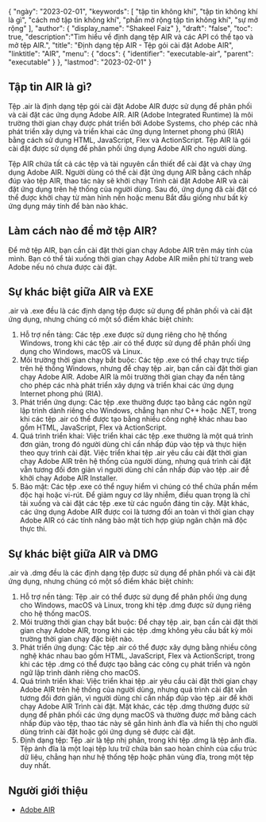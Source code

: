 {
"ngày": "2023-02-01",
  "keywords": [
"tập tin không khí",
"tập tin không khí là gì",
"cách mở tập tin không khí",
"phần mở rộng tập tin không khí",
"sự mở rộng"
],
  "author": {
"display_name": "Shakeel Faiz"
},
"draft": "false",
"toc": true,
  "description":"Tìm hiểu về định dạng tệp AIR và các API có thể tạo và mở tệp AIR.",
"title": "Định dạng tệp AIR - Tệp gói cài đặt Adobe AIR",
  "linktitle": "AIR",
  "menu": {
    "docs": {
      "identifier": "executable-air",
      "parent": "executable"
}
},
"lastmod": "2023-02-01"
}

## Tập tin AIR là gì?

Tệp .air là định dạng tệp gói cài đặt Adobe AIR được sử dụng để phân phối và cài đặt các ứng dụng Adobe AIR. AIR (Adobe Integrated Runtime) là môi trường thời gian chạy được phát triển bởi Adobe Systems, cho phép các nhà phát triển xây dựng và triển khai các ứng dụng Internet phong phú (RIA) bằng cách sử dụng HTML, JavaScript, Flex và ActionScript. Tệp AIR là gói cài đặt được sử dụng để phân phối ứng dụng Adobe AIR cho người dùng.

Tệp AIR chứa tất cả các tệp và tài nguyên cần thiết để cài đặt và chạy ứng dụng Adobe AIR. Người dùng có thể cài đặt ứng dụng AIR bằng cách nhấp đúp vào tệp AIR, thao tác này sẽ khởi chạy Trình cài đặt Adobe AIR và cài đặt ứng dụng trên hệ thống của người dùng. Sau đó, ứng dụng đã cài đặt có thể được khởi chạy từ màn hình nền hoặc menu Bắt đầu giống như bất kỳ ứng dụng máy tính để bàn nào khác.

## Làm cách nào để mở tệp AIR?

Để mở tệp AIR, bạn cần cài đặt thời gian chạy Adobe AIR trên máy tính của mình. Bạn có thể tải xuống thời gian chạy Adobe AIR miễn phí từ trang web Adobe nếu nó chưa được cài đặt.

## Sự khác biệt giữa AIR và EXE

.air và .exe đều là các định dạng tệp được sử dụng để phân phối và cài đặt ứng dụng, nhưng chúng có một số điểm khác biệt chính:

1. Hỗ trợ nền tảng: Các tệp .exe được sử dụng riêng cho hệ thống Windows, trong khi các tệp .air có thể được sử dụng để phân phối ứng dụng cho Windows, macOS và Linux.
2. Môi trường thời gian chạy bắt buộc: Các tệp .exe có thể chạy trực tiếp trên hệ thống Windows, nhưng để chạy tệp .air, bạn cần cài đặt thời gian chạy Adobe AIR. Adobe AIR là môi trường thời gian chạy đa nền tảng cho phép các nhà phát triển xây dựng và triển khai các ứng dụng Internet phong phú (RIA).
3. Phát triển ứng dụng: Các tệp .exe thường được tạo bằng các ngôn ngữ lập trình dành riêng cho Windows, chẳng hạn như C++ hoặc .NET, trong khi các tệp .air có thể được tạo bằng nhiều công nghệ khác nhau bao gồm HTML, JavaScript, Flex và ActionScript.
4. Quá trình triển khai: Việc triển khai các tệp .exe thường là một quá trình đơn giản, trong đó người dùng chỉ cần nhấp đúp vào tệp và thực hiện theo quy trình cài đặt. Việc triển khai tệp .air yêu cầu cài đặt thời gian chạy Adobe AIR trên hệ thống của người dùng, nhưng quá trình cài đặt vẫn tương đối đơn giản vì người dùng chỉ cần nhấp đúp vào tệp .air để khởi chạy Adobe AIR Installer.
5. Bảo mật: Các tệp .exe có thể nguy hiểm vì chúng có thể chứa phần mềm độc hại hoặc vi-rút. Để giảm nguy cơ lây nhiễm, điều quan trọng là chỉ tải xuống và cài đặt các tệp .exe từ các nguồn đáng tin cậy. Mặt khác, các ứng dụng Adobe AIR được coi là tương đối an toàn vì thời gian chạy Adobe AIR có các tính năng bảo mật tích hợp giúp ngăn chặn mã độc thực thi.

## Sự khác biệt giữa AIR và DMG

.air và .dmg đều là các định dạng tệp được sử dụng để phân phối và cài đặt ứng dụng, nhưng chúng có một số điểm khác biệt chính:

1. Hỗ trợ nền tảng: Tệp .air có thể được sử dụng để phân phối ứng dụng cho Windows, macOS và Linux, trong khi tệp .dmg được sử dụng riêng cho hệ thống macOS.
2. Môi trường thời gian chạy bắt buộc: Để chạy tệp .air, bạn cần cài đặt thời gian chạy Adobe AIR, trong khi các tệp .dmg không yêu cầu bất kỳ môi trường thời gian chạy đặc biệt nào.
3. Phát triển ứng dụng: Các tệp .air có thể được xây dựng bằng nhiều công nghệ khác nhau bao gồm HTML, JavaScript, Flex và ActionScript, trong khi các tệp .dmg có thể được tạo bằng các công cụ phát triển và ngôn ngữ lập trình dành riêng cho macOS.
4. Quá trình triển khai: Việc triển khai tệp .air yêu cầu cài đặt thời gian chạy Adobe AIR trên hệ thống của người dùng, nhưng quá trình cài đặt vẫn tương đối đơn giản, vì người dùng chỉ cần nhấp đúp vào tệp .air để khởi chạy Adobe AIR Trình cài đặt. Mặt khác, các tệp .dmg thường được sử dụng để phân phối các ứng dụng macOS và thường được mở bằng cách nhấp đúp vào tệp, thao tác này sẽ gắn hình ảnh đĩa và hiển thị cho người dùng trình cài đặt hoặc gói ứng dụng sẽ được cài đặt.
5. Định dạng tệp: Tệp .air là tệp nhị phân, trong khi tệp .dmg là tệp ảnh đĩa. Tệp ảnh đĩa là một loại tệp lưu trữ chứa bản sao hoàn chỉnh của cấu trúc dữ liệu, chẳng hạn như hệ thống tệp hoặc phân vùng đĩa, trong một tệp duy nhất.

## Người giới thiệu
* [Adobe AIR](https://en.wikipedia.org/wiki/Adobe_AIR)

